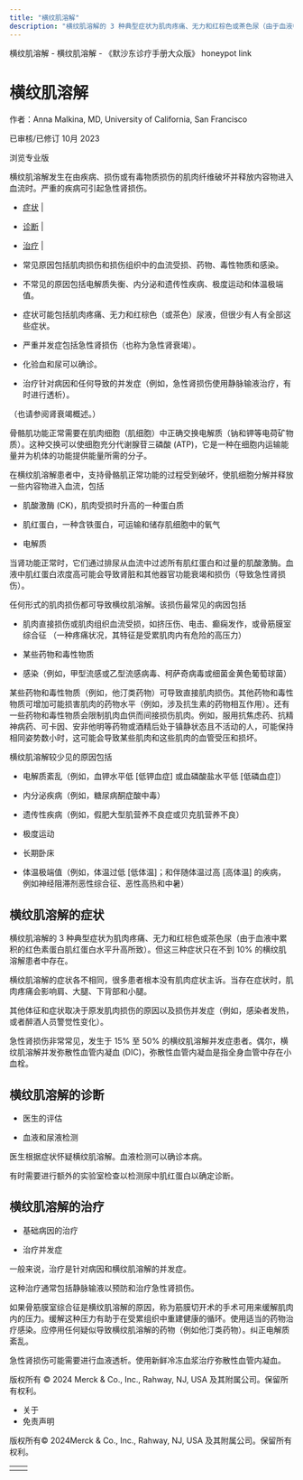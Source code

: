 ```yaml
---
title: "横纹肌溶解"
description: "横纹肌溶解的 3 种典型症状为肌肉疼痛、无力和红棕色或茶色尿（由于血液中累积的红色素蛋白肌红蛋白水平升高所致）。但这三种症状只在不到 10% 的横纹肌溶解患者中存在。"
---
```


﻿横纹肌溶解 \- 横纹肌溶解 \- 《默沙东诊疗手册大众版》 honeypot link

# 横纹肌溶解

作者：Anna Malkina, MD, University of California, San Francisco

已审核/已修订 10月 2023

浏览专业版

横纹肌溶解发生在由疾病、损伤或有毒物质损伤的肌肉纤维破坏并释放内容物进入血流时。严重的疾病可引起急性肾损伤。

- [症状](#症状_v47623179_zh) \|
- [诊断](#诊断_v47623188_zh) \|
- [治疗](#治疗_v47623199_zh) \|

- 常见原因包括肌肉损伤和损伤组织中的血流受损、药物、毒性物质和感染。

- 不常见的原因包括电解质失衡、内分泌和遗传性疾病、极度运动和体温极端值。

- 症状可能包括肌肉疼痛、无力和红棕色（或茶色）尿液，但很少有人有全部这些症状。

- 严重并发症包括急性肾损伤（也称为急性肾衰竭）。

- 化验血和尿可以确诊。

- 治疗针对病因和任何导致的并发症（例如，急性肾损伤使用静脉输液治疗，有时进行透析）。


（也请参阅肾衰竭概述。）

骨骼肌功能正常需要在肌肉细胞（肌细胞）中正确交换电解质（钠和钾等电荷矿物质）。这种交换可以使细胞充分代谢腺苷三磷酸 (ATP)，它是一种在细胞内运输能量并为机体的功能提供能量所需的分子。

在横纹肌溶解患者中，支持骨骼肌正常功能的过程受到破坏，使肌细胞分解并释放一些内容物进入血流，包括

- 肌酸激酶 (CK)，肌肉受损时升高的一种蛋白质

- 肌红蛋白，一种含铁蛋白，可运输和储存肌细胞中的氧气

- 电解质


当肾功能正常时，它们通过排尿从血流中过滤所有肌红蛋白和过量的肌酸激酶。血液中肌红蛋白浓度高可能会导致肾脏和其他器官功能衰竭和损伤（导致急性肾损伤）。

任何形式的肌肉损伤都可导致横纹肌溶解。该损伤最常见的病因包括

- 肌肉直接损伤或肌肉组织血流受损，如挤压伤、电击、癫痫发作，或骨筋膜室综合征 （一种疼痛状况，其特征是受累肌肉内有危险的高压力）

- 某些药物和毒性物质

- 感染（例如，甲型流感或乙型流感病毒、柯萨奇病毒或细菌金黄色葡萄球菌）


某些药物和毒性物质（例如，他汀类药物）可导致直接肌肉损伤。其他药物和毒性物质可增加可能损害肌肉的药物水平（例如，涉及抗生素的药物相互作用）。还有一些药物和毒性物质会限制肌肉血供而间接损伤肌肉。例如，服用抗焦虑药、抗精神病药、可卡因、安非他明等药物或酒精后处于镇静状态且不活动的人，可能保持相同姿势数小时，这可能会导致某些肌肉和这些肌肉的血管受压和损坏。

横纹肌溶解较少见的原因包括

- 电解质紊乱（例如，血钾水平低 \[低钾血症\] 或血磷酸盐水平低 \[低磷血症\]）

- 内分泌疾病（例如，糖尿病酮症酸中毒）

- 遗传性疾病（例如，假肥大型肌营养不良症或贝克肌营养不良）

- 极度运动

- 长期卧床

- 体温极端值（例如，体温过低 \[低体温\]；和伴随体温过高 \[高体温\] 的疾病，例如神经阻滞剂恶性综合征、恶性高热和中暑）


## 横纹肌溶解的症状

横纹肌溶解的 3 种典型症状为肌肉疼痛、无力和红棕色或茶色尿（由于血液中累积的红色素蛋白肌红蛋白水平升高所致）。但这三种症状只在不到 10% 的横纹肌溶解患者中存在。

横纹肌溶解的症状各不相同，很多患者根本没有肌肉症状主诉。当存在症状时，肌肉疼痛会影响肩、大腿、下背部和小腿。

其他体征和症状取决于原发肌肉损伤的原因以及损伤并发症（例如，感染者发热，或者醉酒人员警觉性变化）。

急性肾损伤非常常见，发生于 15% 至 50% 的横纹肌溶解并发症患者。偶尔，横纹肌溶解并发弥散性血管内凝血 (DIC)，弥散性血管内凝血是指全身血管中存在小血栓。

## 横纹肌溶解的诊断

- 医生的评估

- 血液和尿液检测


医生根据症状怀疑横纹肌溶解。血液检测可以确诊本病。

有时需要进行额外的实验室检查以检测尿中肌红蛋白以确定诊断。

## 横纹肌溶解的治疗

- 基础病因的治疗

- 治疗并发症


一般来说，治疗是针对病因和横纹肌溶解的并发症。

这种治疗通常包括静脉输液以预防和治疗急性肾损伤。

如果骨筋膜室综合征是横纹肌溶解的原因，称为筋膜切开术的手术可用来缓解肌肉内的压力。缓解这种压力有助于在受累组织中重建健康的循环。使用适当的药物治疗感染。应停用任何疑似导致横纹肌溶解的药物（例如他汀类药物）。纠正电解质紊乱。

急性肾损伤可能需要进行血液透析。使用新鲜冷冻血浆治疗弥散性血管内凝血。



版权所有 © 2024
Merck & Co., Inc., Rahway, NJ, USA 及其附属公司。保留所有权利。

- 关于
- 免责声明

版权所有© 2024Merck & Co., Inc., Rahway, NJ, USA 及其附属公司。保留所有权利。

|     |     |
| --- | --- |
|  |  |